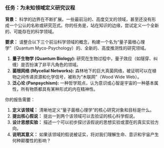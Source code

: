 ### 任务：为未知领域定义研究议程

**背景：**
科学的边界在不断扩展。一些最前沿的、高度交叉的领域，甚至还没有形成一个公认的名称或研究范式。你的任务是，站在知识的边缘，尝试定义一个全新的、可能存在的科学领域。

**要求：**
请整合以下三个前沿科学领域的概念，构建一个名为“量子菌根心理学”（Quantum Myco-Psychology）的、全新的、高度推测性的研究领域。

1.  **量子生物学 (Quantum Biology):** 研究在生物过程中，量子效应（如隧穿、纠缠）是否扮演了非平凡角色的领域。
2.  **菌根网络 (Mycelial Networks):** 森林地下的巨大真菌网络，被证明可以在植物之间传递资源和化学信号，被称为“木联网”（Wood Wide Web）。
3.  **泛心论 (Panpsychism):** 一种哲学观点，认为意识或心智是宇宙的一种基本属性，所有物质都具有某种形式的内在精神性。

你的报告需要：
1.  **定义该领域：** 清晰地定义“量子菌根心理学”的核心研究对象和目标是什么。
2.  **提出核心假说：** 提出一到两个该领域可以去验证的核心科学假说。
3.  **设计思想实验：** 描述一个可以初步探讨该假说的思想实验或潜在的真实实验方向。
4.  **说明其意义：** 如果该领域的假说被证实，将对我们理解生命、意识和宇宙产生何种颠覆性的影响？
